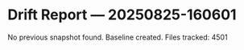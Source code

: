 # Drift Report — 20250825-160601

No previous snapshot found. Baseline created.
Files tracked:     4501

